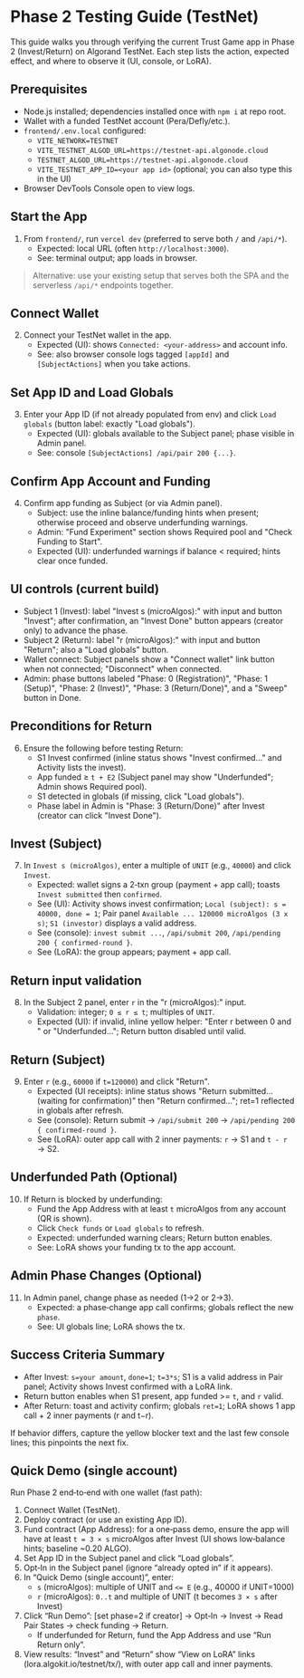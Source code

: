 # Phase 2 Testing Guide (TestNet)

This guide walks you through verifying the current Trust Game app in Phase 2 (Invest/Return) on Algorand TestNet. Each step lists the action, expected effect, and where to observe it (UI, console, or LoRA).

## Prerequisites

- Node.js installed; dependencies installed once with `npm i` at repo root.
- Wallet with a funded TestNet account (Pera/Defly/etc.).
- `frontend/.env.local` configured:
  - `VITE_NETWORK=TESTNET`
  - `VITE_TESTNET_ALGOD_URL=https://testnet-api.algonode.cloud`
  - `TESTNET_ALGOD_URL=https://testnet-api.algonode.cloud`
  - `VITE_TESTNET_APP_ID=<your app id>` (optional; you can also type this in the UI)
- Browser DevTools Console open to view logs.

## Start the App

1) From `frontend/`, run `vercel dev` (preferred to serve both `/` and `/api/*`).
   - Expected: local URL (often `http://localhost:3000`).
   - See: terminal output; app loads in browser.

> Alternative: use your existing setup that serves both the SPA and the serverless `/api/*` endpoints together.

## Connect Wallet

2) Connect your TestNet wallet in the app.
   - Expected (UI): shows `Connected: <your-address>` and account info.
   - See: also browser console logs tagged `[appId]` and `[SubjectActions]` when you take actions.

## Set App ID and Load Globals

3) Enter your App ID (if not already populated from env) and click `Load globals` (button label: exactly "Load globals").
   - Expected (UI): globals available to the Subject panel; phase visible in Admin panel.
   - See: console `[SubjectActions] /api/pair 200 {...}`.

## Confirm App Account and Funding

4) Confirm app funding as Subject (or via Admin panel).
   - Subject: use the inline balance/funding hints when present; otherwise proceed and observe underfunding warnings.
   - Admin: "Fund Experiment" section shows Required pool and "Check Funding to Start".
   - Expected (UI): underfunded warnings if balance < required; hints clear once funded.

## UI controls (current build)

- Subject 1 (Invest): label "Invest s (microAlgos):" with input and button "Invest"; after confirmation, an "Invest Done" button appears (creator only) to advance the phase.
- Subject 2 (Return): label "r (microAlgos):" with input and button "Return"; also a "Load globals" button.
- Wallet connect: Subject panels show a "Connect wallet" link button when not connected; "Disconnect" when connected.
- Admin: phase buttons labeled "Phase: 0 (Registration)", "Phase: 1 (Setup)", "Phase: 2 (Invest)", "Phase: 3 (Return/Done)", and a "Sweep" button in Done.

## Preconditions for Return

6) Ensure the following before testing Return:
   - S1 Invest confirmed (inline status shows "Invest confirmed…" and Activity lists the invest).
   - App funded ≥ `t + E2` (Subject panel may show "Underfunded"; Admin shows Required pool).
   - S1 detected in globals (if missing, click "Load globals").
   - Phase label in Admin is "Phase: 3 (Return/Done)" after Invest (creator can click "Invest Done").

## Invest (Subject)

7) In `Invest s (microAlgos)`, enter a multiple of `UNIT` (e.g., `40000`) and click `Invest`.
   - Expected: wallet signs a 2‑txn group (payment + app call); toasts `Invest submitted` then `confirmed`.
   - See (UI): Activity shows invest confirmation; `Local (subject): s = 40000, done = 1`; Pair panel `Available ... 120000 microAlgos (3 x s)`; `S1 (investor)` displays a valid address.
   - See (console): `invest submit ...`, `/api/submit 200`, `/api/pending 200 { confirmed-round }`.
   - See (LoRA): the group appears; payment + app call.

## Return input validation

8) In the Subject 2 panel, enter `r` in the "r (microAlgos):" input.
   - Validation: integer; `0 ≤ r ≤ t`; multiples of `UNIT`.
   - Expected (UI): if invalid, inline yellow helper: "Enter r between 0 and <t>" or "Underfunded..."; Return button disabled until valid.

## Return (Subject)

9) Enter `r` (e.g., `60000` if `t=120000`) and click "Return".
   - Expected (UI receipts): inline status shows "Return submitted… (waiting for confirmation)" then "Return confirmed…"; ret=1 reflected in globals after refresh.
   - See (console): Return submit → `/api/submit 200` → `/api/pending 200 { confirmed-round }`.
   - See (LoRA): outer app call with 2 inner payments: `r` → S1 and `t - r` → S2.

## Underfunded Path (Optional)

10) If Return is blocked by underfunding:
    - Fund the App Address with at least `t` microAlgos from any account (QR is shown).
    - Click `Check funds` or `Load globals` to refresh.
    - Expected: underfunded warning clears; Return button enables.
    - See: LoRA shows your funding tx to the app account.

## Admin Phase Changes (Optional)

11) In Admin panel, change phase as needed (1→2 or 2→3).
    - Expected: a phase‑change app call confirms; globals reflect the new `phase`.
    - See: UI globals line; LoRA shows the tx.

## Success Criteria Summary

- After Invest: `s=your amount`, `done=1`; `t=3*s`; S1 is a valid address in Pair panel; Activity shows Invest confirmed with a LoRA link.
- Return button enables when S1 present, app funded >= `t`, and `r` valid.
- After Return: toast and activity confirm; globals `ret=1`; LoRA shows 1 app call + 2 inner payments (r and t−r).

If behavior differs, capture the yellow blocker text and the last few console lines; this pinpoints the next fix.

## Quick Demo (single account)

Run Phase 2 end‑to‑end with one wallet (fast path):

1) Connect Wallet (TestNet).
2) Deploy contract (or use an existing App ID).
3) Fund contract (App Address): for a one‑pass demo, ensure the app will have at least `t = 3 × s` microAlgos after Invest (UI shows low‑balance hints; baseline ~0.20 ALGO).
4) Set App ID in the Subject panel and click “Load globals”.
5) Opt‑In in the Subject panel (ignore “already opted in” if it appears).
6) In “Quick Demo (single account)”, enter:
   - `s` (microAlgos): multiple of UNIT and `<= E` (e.g., 40000 if UNIT=1000)
   - `r` (microAlgos): `0..t` and multiple of UNIT (t becomes `3 × s` after Invest)
7) Click “Run Demo”: [set phase=2 if creator] → Opt‑In → Invest → Read Pair States → check funding → Return.
   - If underfunded for Return, fund the App Address and use “Run Return only”.
8) View results: “Invest” and “Return” show “View on LoRA” links (lora.algokit.io/testnet/tx/<txid>), with outer app call and inner payments.
